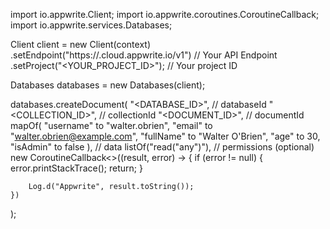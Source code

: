 import io.appwrite.Client;
import io.appwrite.coroutines.CoroutineCallback;
import io.appwrite.services.Databases;

Client client = new Client(context)
    .setEndpoint("https://<REGION>.cloud.appwrite.io/v1") // Your API Endpoint
    .setProject("<YOUR_PROJECT_ID>"); // Your project ID

Databases databases = new Databases(client);

databases.createDocument(
    "<DATABASE_ID>", // databaseId 
    "<COLLECTION_ID>", // collectionId 
    "<DOCUMENT_ID>", // documentId 
    mapOf(
        "username" to "walter.obrien",
        "email" to "walter.obrien@example.com",
        "fullName" to "Walter O'Brien",
        "age" to 30,
        "isAdmin" to false
    ), // data 
    listOf("read("any")"), // permissions (optional)
    new CoroutineCallback<>((result, error) -> {
        if (error != null) {
            error.printStackTrace();
            return;
        }

        Log.d("Appwrite", result.toString());
    })
);

